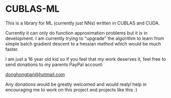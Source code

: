 # CUBLAS-ML

This is a library for ML (currently just NNs) written in CUBLAS and CUDA.

Currently it can only do function approximation problems but it is in development. I am currently trying to "upgrade" the algorithm to learn from simple batch gradient descent to a hessian method which would be much faster.

I am just a 16 year old kid so if you feel that my work deserves it, feel free to send donations to my parents PayPal account:

donghongtian@hotmail.com

Any donations would be greatly welcomed and would realyl help in encouraging me to work on this project and projects like this :)
